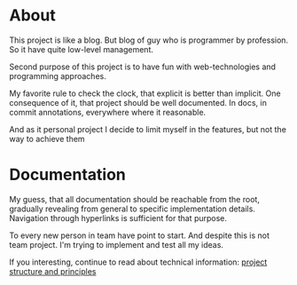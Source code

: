 # About

This project is like a blog. But blog of guy who is programmer by profession. So it have quite low-level management.

Second purpose of this project is to have fun with web-technologies and programming approaches.

My favorite rule to check the clock, that explicit is better than implicit. One consequence of it, that project should be well documented. In docs, in commit annotations, everywhere where it reasonable.

And as it personal project I decide to limit myself in the features, but not the way to achieve them

# Documentation

My guess, that all documentation should be reachable from the root, gradually revealing from general to specific implementation details. Navigation through hyperlinks is sufficient for that purpose.

To every new person in team have point to start. And despite this is not team project. I'm trying to implement and test all my ideas.

If you interesting, continue to read about technical information: [project structure and principles](./src/readme.md)
